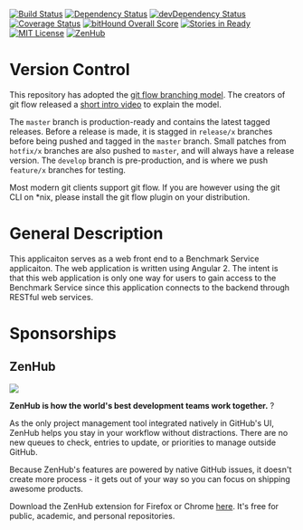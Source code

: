 [![Build Status](https://travis-ci.org/CodingInfinity/Benchmark-Web-Interface.svg?branch=develop)](https://travis-ci.org/CodingInfinity/Benchmark-Web-Interface)
[![Dependency Status](https://david-dm.org/CodingInfinity/Benchmark-Web-Interface.svg)](https://david-dm.org/CodingInfinity/Benchmark-Web-Interface)
[![devDependency Status](https://david-dm.org/CodingInfinity/Benchmark-Web-Interface/dev-status.svg)](https://david-dm.org/CodingInfinity/Benchmark-Web-Interface#info=devDependencies)
[![Coverage Status](https://coveralls.io/repos/github/CodingInfinity/Benchmark-Web-Interface/badge.svg?branch=develop)](https://coveralls.io/github/CodingInfinity/Benchmark-Web-Interface?branch=develop)
[![bitHound Overall Score](https://www.bithound.io/github/CodingInfinity/Benchmark-Web-Interface/badges/score.svg)](https://www.bithound.io/github/CodingInfinity/Benchmark-Web-Interface)
[![Stories in Ready](https://badge.waffle.io/CodingInfinity/Benchmark-Web-Interface.png?label=ready&title=Ready)](http://waffle.io/CodingInfinity/Benchmark-Web-Interface)
[![MIT License](https://img.shields.io/badge/license-MIT%20License-blue.svg)](https://github.com/CodingInfinity/Benchmark-Web-Interface/blob/develop/LICENSE)
[![ZenHub](https://raw.githubusercontent.com/ZenHubIO/support/master/zenhub-badge.png)](https://raw.githubusercontent.com/ZenHubIO/support/master/zenhub-badge.png)

# Version Control
This repository has adopted the [git flow branching model](http://nvie.com/posts/a-successful-git-branching-model/).
The creators of git flow released a [short intro video](http://vimeo.com/16018419) to explain the model.

The `master` branch is production-ready and contains the latest tagged releases.
Before a release is made, it is stagged in `release/x` branches before being pushed
and tagged in the `master` branch. Small patches from `hotfix/x` branches are also
pushed to `master`, and will always have a release version.
The `develop` branch is pre-production, and is where we push `feature/x` branches for testing.

Most modern git clients support git flow. If you are however using the git CLI
on *nix, please install the git flow plugin on your distribution.

# General Description
This applicaiton serves as a web front end to a Benchmark Service applicaiton.
The web application is written using Angular 2. The intent is that this web
application is only one way for users to gain access to the Benchmark Service
since this application connects to the backend through RESTful web services.
  

# Sponsorships
## ZenHub 

<a href="https://zenhub.com"><img src="https://raw.githubusercontent.com/ZenHubIO/support/master/zenhub-badge.png"></a>

**ZenHub is how the world's best development teams work together.** ? 

As the only project management tool integrated natively in GitHub's UI, ZenHub helps you stay in your workflow without distractions. There are no new queues to check, entries to update, or priorities to manage outside GitHub. 

Because ZenHub's features are powered by native GitHub issues, it doesn't create more process - it gets out of your way so you can focus on shipping awesome products.

Download the ZenHub extension for Firefox or Chrome [here](http://www.zenhub.com). It's free for public, academic, and personal repositories. 
